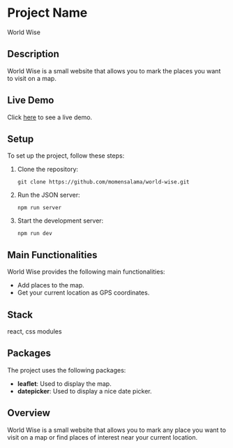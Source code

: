 # Project Name

World Wise

## Description

World Wise is a small website that allows you to mark the places you want to visit on a map.

## Live Demo

Click [here](https://world-wise-map.netlify.app) to see a live demo.

## Setup

To set up the project, follow these steps:

1. Clone the repository:

   ```
   git clone https://github.com/momensalama/world-wise.git
   ```

2. Run the JSON server:

   ```
   npm run server
   ```

3. Start the development server:
   ```
   npm run dev
   ```

## Main Functionalities

World Wise provides the following main functionalities:

- Add places to the map.
- Get your current location as GPS coordinates.

## Stack

react, css modules

## Packages

The project uses the following packages:

- **leaflet**: Used to display the map.
- **datepicker**: Used to display a nice date picker.

## Overview

World Wise is a small website that allows you to mark any place you want to visit on a map or find places of interest near your current location.
